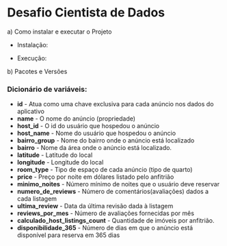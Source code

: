 # Desafio Cientista de Dados 

a) Como instalar e executar o Projeto

- Instalação:

- Execução:

b) Pacotes e Versões

### **Dicionário de variáveis:**

*   **id** - Atua como uma chave exclusiva para cada anúncio nos dados do aplicativo
*   **name** - O nome do anúncio (propriedade)
*   **host_id** - O id do usuário que hospedou o anúncio
*   **host_name** - Nome do usuário que hospedou o anúncio
*   **bairro_group** - Nome do bairro onde o anúncio está localizado
*   **bairro** - Nome da área onde o anúncio está localizado.
*   **latitude** - Latitude do local
*   **longitude** - Longitude do local
*   **room_type** - Tipo de espaço de cada anúncio (tipo de quarto)
*   **price** - Preço por noite em dólares listado pelo anfitrião
*   **minimo_noites** - Número mínimo de noites que o usuário deve reservar
*   **numero_de_reviews** - Número de comentários(avaliações) dados a cada listagem
*   **ultima_review** - Data da última revisão dada à listagem
*   **reviews_por_mes** - Número de avaliações fornecidas por mês
*   **calculado_host_listings_count** - Quantidade de imóveis por anfitrião.
*   **disponibilidade_365** - Número de dias em que o anúncio está disponível para reserva em 365 dias
